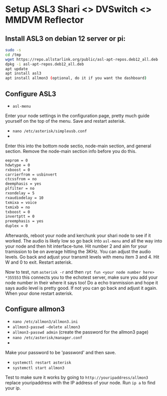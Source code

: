 # Setup ASL3 Shari <> DVSwitch <> MMDVM Reflector

## Install ASL3 on debian 12 server or pi:

```bash
sudo -s
cd /tmp
wget https://repo.allstarlink.org/public/asl-apt-repos.deb12_all.deb
dpkg -i asl-apt-repos.deb12_all.deb
apt update
apt install asl3
apt install allmon3 (optional, do it if you want the dashboard)
```

## Configure ASL3

 - `asl-menu`

Enter your node settings in the configuration page, pretty much guide yourself on the top of the menu. Save and restart asterisk.

 - `nano /etc/asterisk/simpleusb.conf`
 - 
Enter this into the bottom node sectio, node-main section, and general section. Remove the node-main section info before you do this.

```bash
eeprom = 0
hdwtype = 0
rxboost = 0
carrierfrom = usbinvert
ctcssfrom = no
deemphasis = yes
plfilter = no
rxondelay = 5
rxaudiodelay = 10
txmixa = voice
txmixb = no
txboost = 0
invertptt = 0
preemphasis = yes
duplex = 0
```

Afterwards, reboot your node and kerchunk your shari node to see if it worked. The audio is likely low so go back into `asl-menu` and all the way into your node and then hit interface-tune. Hit number 2 and aim for your tramission to be on average hitting the 3KHz. You can adjust the audio levels. Go back and adjust your transmit levels with menu item 3 and 4. Hit W and 0 to exit. Restart asterisk.

Now to test, run `asterisk -r` and then `rpt fun <your node number here> *355553` this connects you to the echotest server, make sure you add your node number in their where it says too! Do a echo tranmission and hope it says audio level is pretty good. If not you can go back and adjust it again. When your done restart asterisk.

## Configure allmon3

 - `nano /etc/allmon3/allmon3.ini`
 - `allmon3-passwd –delete allmon3`
 - `allmon3-passwd admin` (create the password for the allmon3 page)
 - `nano /etc/asterisk/manager.conf`
 - 
Make your password to be 'password' and then save.

 - `systemctl restart asterisk`
 - `systemctl start allmon3`

Test to make sure it works by going to `http://youripaddress/allmon3` replace youripaddress with the IP address of your node. Run `ip a` to find your ip.
